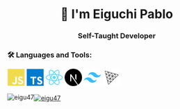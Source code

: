 <h1 align="center">👋 I'm Eiguchi Pablo</h1>
<h3 align="center">Self-Taught Developer</h3>

<h3 align="left">🛠 Languages and Tools:</h3>
<p align="left">

<a href="https://developer.mozilla.org/en-US/docs/Web/JavaScript" target="_blank" rel="noreferrer"><img src="https://github.com/devicons/devicon/blob/master/icons/javascript/javascript-plain.svg" alt="javascript" width="40" height="40"/></a>
<a href="https://www.typescriptlang.org/" target="_blank" rel="noreferrer"><img src="https://github.com/devicons/devicon/blob/master/icons/typescript/typescript-plain.svg" alt="typescript" width="40" height="40"/></a>
<a href="https://reactjs.org/" target="_blank" rel="noreferrer"><img src="https://github.com/devicons/devicon/blob/master/icons/react/react-original.svg" alt="react" width="40" height="40"/></a>
<a href="https://nextjs.org/" target="_blank" rel="noreferrer"><img src="https://github.com/devicons/devicon/blob/master/icons/nextjs/nextjs-original.svg" alt="nextjs" width="40" height="40"/></a>
<a href="https://tailwindcss.com/" target="_blank" rel="noreferrer"><img src="https://github.com/devicons/devicon/blob/master/icons/tailwindcss/tailwindcss-plain.svg" alt="tailwind" width="40" height="40"/></a>
<a href="https://threejs.org/" target="_blank" rel="noreferrer"><img src="https://github.com/devicons/devicon/blob/master/icons/threejs/threejs-original.svg" alt="threejs" width="40" height="40"/></a>

</p>

<a href="https://github.com/eigu47?tab=repositories" rel="noreferrer"><img align="left" src="https://github-readme-stats.vercel.app/api/top-langs?username=eigu47&show_icons=true&locale=en&layout=compact&theme=radical" alt="eigu47" /></a>
<a href="https://github.com/eigu47?tab=repositories" rel="noreferrer"><img align="center" src="https://github-readme-streak-stats.herokuapp.com/?user=eigu47&theme=radical&mode=weekly" alt="eigu47" /></a>

